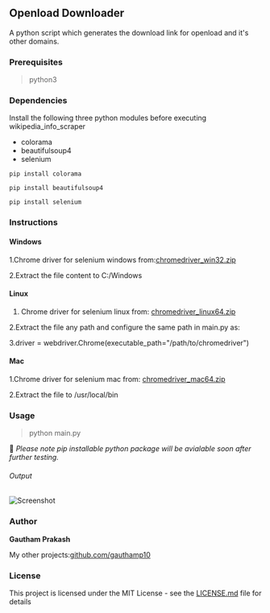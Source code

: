 ## Openload Downloader 

A python script which generates the download link for openload and it's other domains.

### Prerequisites

> python3

### Dependencies

Install the following three python modules before executing wikipedia_info_scraper
- colorama
- beautifulsoup4
- selenium

```
pip install colorama

pip install beautifulsoup4

pip install selenium
```

### Instructions

#### Windows

 1.Chrome driver for selenium windows from:[chromedriver_win32.zip](https://chromedriver.storage.googleapis.com/2.45/chromedriver_win32.zip)

 2.Extract the file content to C:/Windows


#### Linux

 1. Chrome driver for selenium linux from: [chromedriver_linux64.zip](https://chromedriver.storage.googleapis.com/2.45/chromedriver_linux64.zip)
 
 2.Extract the file any path and configure the same path in main.py as:
 
 
 3.driver = webdriver.Chrome(executable_path="/path/to/chromedriver")


#### Mac

 1.Chrome driver for selenium mac from: [chromedriver_mac64.zip](https://chromedriver.storage.googleapis.com/2.45/chromedriver_mac64.zip)

 2.Extract the file to /usr/local/bin


### Usage

> python main.py


📝 *Please note pip installable python package will be avialable soon after further testing.*


###### Output

![Screenshot](https://raw.githubusercontent.com/gauthamp10/openload-downloader/master/screenie/out.png)


### Author

 **Gautham Prakash**
 
 My other projects:[github.com/gauthamp10](https://gauthamp10.github.io/)

### License

This project is licensed under the MIT License - see the [LICENSE.md](LICENSE.md) file for details
